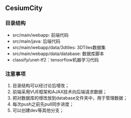 ## CesiumCity

### 目录结构

* src/main/webapp: 前端代码
* src/main/java: 后端代码
* src/main/webapp/data/3dtiles: 3DTiles数据集
* src/main/webapp/data/database: 数据库脚本
* classify/unet-tf2：tensorflow机器学习代码

### 注意事项

1. 目录结构可以经讨论后增改；
2. 前端采用VUE框架和AJAX技术向后端请求数据；
3. 把对数据库的增改放到database文件夹中，用于管理数据；
4. 每次push之前先pull同步进度；
5. 可以创建dev等其他分支；

